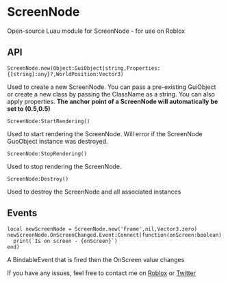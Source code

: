 # ScreenNode
Open-source Luau module for ScreenNode - for use on Roblox


## API
```luau
ScreenNode.new(Object:GuiObject|string,Properties:{[string]:any}?,WorldPosition:Vector3)
```
Used to create a new ScreenNode. You can pass a pre-existing GuiObject or create a new class by passing the ClassName as a string. You can also apply properties.
**The anchor point of a ScreenNode will automatically be set to (0.5,0.5)**

```luau
ScreenNode:StartRendering()
```
Used to start rendering the ScreenNode. Will error if the ScreenNode GuoObject instance was destroyed.

```luau
ScreenNode:StopRendering()
```
Used to stop rendering the ScreenNode.

```luau
ScreenNode:Destroy()
```
Used to destroy the ScreenNode and all associated instances

## Events
```luau
local newScreenNode = ScreenNode.new('Frame',nil,Vector3.zero)
newScreenNode.OnScreenChanged.Event:Connect(function(onScreen:boolean)
  print(`Is on screen - {onScreen}`)
end)
```
A BindableEvent that is fired then the OnScreen value changes

If you have any issues, feel free to contact me on [Roblox](https://www.roblox.com/users/167251552/profile) or [Twitter](https://x.com/BarkusHxndaaa)
